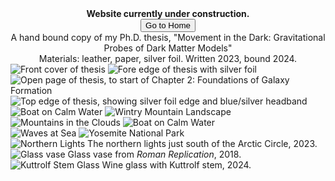 <center>
 <b>Website currently under construction.</b><br>
 <button onclick="location.href='https://isabelle-goldstein.github.io'">Go to Home</button><br>
</center>
        
<!--             <a href="https://www.instagram.com/the_glasstrophysicist?igsh=MWU3emxhYWIyc2QxZA%3D%3D" title="Instagram Link"> <i class="bi bi-instagram h3"></i></a> -->


<center>
 A hand bound copy of my Ph.D. thesis, "Movement in the Dark: Gravitational Probes of Dark Matter Models" <br>
 Materials: leather, paper, silver foil. Written 2023, bound 2024.<br>
</center>
<!-- GALLERY -->
<!-- see: https://mdbootstrap.com/docs/standard/extended/gallery/-->
<div class="row">
  <div class="col-lg-4 mb-4 mb-lg-0">
    <img
      src="static/assets/gallery/thesis_imgs/thesis_front.jpeg"
      class="w-100 shadow-1-strong rounded mb-4"
      alt="Front cover of thesis"
    />
    <img
     src="static/assets/gallery/thesis_imgs/thesis_foreedge.jpeg"
     class="w-100 shadow-1-strong rounded mb-4"
     alt="Fore edge of thesis with silver foil"
    />
  </div>

  <div class="col-lg-4 mb-4 mb-lg-0">
    <img
      src="static/assets/gallery/thesis_imgs/thesis_chaparch.jpeg"
      class="w-100 shadow-1-strong rounded mb-4"
      alt="Open page of thesis, to start of Chapter 2: Foundations of Galaxy Formation "
    />
    <img
      src="static/assets/gallery/thesis_imgs/thesis_headband.jpeg"
      class="w-100 shadow-1-strong rounded mb-4"
      alt="Top edge of thesis, showing silver foil edge and blue/silver headband"
    />
  </div>
</div>
<!-- Gallery -->


<!-- GALLERY -->
<!-- see: https://mdbootstrap.com/docs/standard/extended/gallery/-->
<div class="row">
  <div class="col-lg-4 col-md-12 mb-4 mb-lg-0">
    <img
      src="https://mdbcdn.b-cdn.net/img/Photos/Horizontal/Nature/4-col/img%20(73).webp"
      class="w-100 shadow-1-strong rounded mb-4"
      alt="Boat on Calm Water"
    />
   <img
      src="https://mdbcdn.b-cdn.net/img/Photos/Vertical/mountain1.webp"
      class="w-100 shadow-1-strong rounded mb-4"
      alt="Wintry Mountain Landscape"
    />
  </div>

  <div class="col-lg-4 mb-4 mb-lg-0">
    <img
      src="https://mdbcdn.b-cdn.net/img/Photos/Vertical/mountain2.webp"
      class="w-100 shadow-1-strong rounded mb-4"
      alt="Mountains in the Clouds"
    />
    <img
     src="https://mdbcdn.b-cdn.net/img/Photos/Horizontal/Nature/4-col/img%20(73).webp"
     class="w-100 shadow-1-strong rounded mb-4"
     alt="Boat on Calm Water"
    />
  </div>

  <div class="col-lg-4 mb-4 mb-lg-0">
    <img
      src="https://mdbcdn.b-cdn.net/img/Photos/Horizontal/Nature/4-col/img%20(18).webp"
      class="w-100 shadow-1-strong rounded mb-4"
      alt="Waves at Sea"
    />
    <img
      src="https://mdbcdn.b-cdn.net/img/Photos/Vertical/mountain3.webp"
      class="w-100 shadow-1-strong rounded mb-4"
      alt="Yosemite National Park"
    />
  </div>
</div>
<!-- Gallery -->


<!-- BOOTSTRAP IMAGES: https://mdbootstrap.com/docs/standard/content-styles/images/-->


<img src="static/assets/gallery/misc_imgs/DSC_0129.JPG" class="img-fluid" alt="Northern Lights" />
The northern lights just south of the Arctic Circle, 2023.

<img src="static/assets/gallery/glass_imgs/roman_repl.JPG" class="img-fluid" alt="Glass vase">
Glass vase from <i>Roman Replication</i>, 2018.

<img src="static/assets/gallery/glass_imgs/kuttrolf.jpg" class="img-fluid" alt="Kuttrolf Stem Glass">
Wine glass with Kuttrolf stem, 2024.


